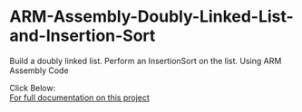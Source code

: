 # ARM-Assembly-Doubly-Linked-List-and-Insertion-Sort
Build a doubly linked list. Perform an InsertionSort on the list. Using ARM Assembly Code

Click Below:  
[For full documentation on this project](https://github.com/lucianogiannini/ARM-Assembly-Doubly-Linked-List-and-Insertion-Sort/blob/main/Procedure_Calls_in_ARM_Assembly.pdf)
